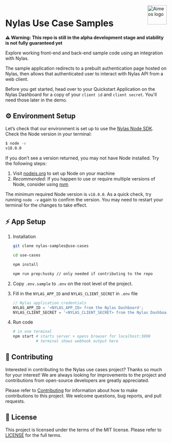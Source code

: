 <a href="https://www.nylas.com/">
    <img src="https://brand.nylas.com/assets/downloads/logo_horizontal_png/Nylas-Logo-Horizontal-Blue_.png" alt="Aimeos logo" title="Aimeos" align="right" height="60" />
</a>

# Nylas Use Case Samples

**⚠️ Warning: This repo is still in the alpha development stage and stability is not fully guaranteed yet**

Explore working front-end and back-end sample code using an integration with Nylas.

The sample application redirects to a prebuilt authentication page hosted on Nylas, then allows that authenticated user to interact with Nylas API from a web client.

Before you get started, head over to your Quickstart Application on the Nylas Dashboard for a copy of your `client id` and `client secret`. You'll need those later in the demo.

## ⚙️ Environment Setup

Let’s check that our environment is set up to use the [Nylas Node SDK](https://github.com/nylas/nylas-nodejs). Check the Node version in your terminal:

```bash
$ node -v
v18.0.0
```

If you don’t see a version returned, you may not have Node installed. Try the following steps:

1. Visit [nodejs.org](https://nodejs.org/en/) to set up Node on your machine
2. _Recommended_: If you happen to use or require multiple versions of Node, consider using [nvm](https://github.com/nvm-sh/nvm)

The minimum required Node version is `v18.0.0`. As a quick check, try running `node -v` again to confirm the version. You may need to restart your terminal for the changes to take effect.

## ⚡️ App Setup

1. Installation

   ```bash
   git clone nylas-samples@use-cases

   cd use-cases

   npm install

   npm run prep:husky // only needed if contributing to the repo
   ```

2. Copy `.env.sample` to `.env` on the root level of the project.
3. Fill in the `NYLAS_APP_ID` and `NYLAS_CLIENT_SECRET` in `.env` file

   ```js
   // Nylas application credentials
   NYLAS_APP_ID = '<NYLAS_APP_ID> from the Nylas Dashboard';
   NYLAS_CLIENT_SECRET = '<NYLAS_CLIENT_SECRET> from the Nylas Dashboard';
   ```

4. Run code

   ```bash
   # in one terminal
   npm start # starts server + opens browser for localhost:3000
             # terminal shows webhook output here
   ```

## 💙 Contributing

Interested in contributing to the Nylas use cases project? Thanks so much for your interest! We are always looking for improvements to the project and contributions from open-source developers are greatly appreciated.

Please refer to [Contributing](CONTRIBUTING.md) for information about how to make contributions to this project. We welcome questions, bug reports, and pull requests.

## 📝 License

This project is licensed under the terms of the MIT license. Please refer to [LICENSE](LICENSE.txt) for the full terms.
